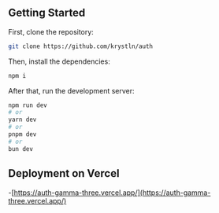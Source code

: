## Getting Started

First, clone the repository:

```bash
git clone https://github.com/krystln/auth
```

Then, install the dependencies:

```bash
npm i
```

After that, run the development server:

```bash
npm run dev
# or
yarn dev
# or
pnpm dev
# or
bun dev
```

## Deployment on Vercel

-[https://auth-gamma-three.vercel.app/](https://auth-gamma-three.vercel.app/)
